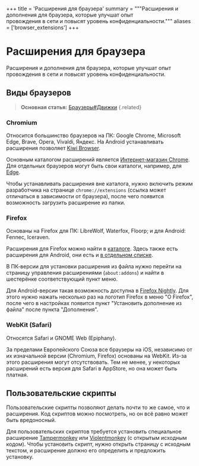 +++
title = 'Расширения для браузера'
summary = """Расширения и дополнения для браузера, которые улучшат опыт \
провождения в сети и повысят уровень конфиденциальности."""
aliases = ['browser_extensions']
+++

# Расширения для браузера

Расширения и дополнения для браузера, которые улучшат опыт провождения в сети и
повысят уровень конфиденциальности.

## Виды браузеров

> **Основная статья:** [Браузеры#Движки](/wiki/browsers#движки)
{.related}

### Chromium

Относится большинство браузеров на ПК: Google Chrome, Microsoft Edge, Brave,
Opera, Vivaldi, Яндекс. На Android устанавливать расширения позволяет
[Kiwi Browser](https://play.google.com/store/apps/details?id=com.kiwibrowser.browser).

Основным каталогом расширений является
[Интернет-магазин Chrome](https://chromewebstore.google.com). Для отдельных
браузеров могут быть свои каталоги, например, для
[Edge](https://microsoftedge.microsoft.com/addons/Microsoft-Edge-Extensions-Home).

Чтобы устанавливать расширения вне каталога, нужно включить режим разработчика
на странице `chrome://extensions` (ссылка может отличаться в зависимости от
браузера), после чего появится возможность загрузить расширение из папки.

### Firefox

Основаны на Firefox для ПК: LibreWolf, Waterfox, Floorp; и для Android: Fennec,
Iceraven.

Расширения для Firefox можно найти в [каталоге](https://addons.mozilla.org).
Здесь также есть расширения для Android, они есть и
[в отдельном списке](https://addons.mozilla.org/android).

В ПК-версии для установки расширения из файла нужно перейти на страницу
управления расширениями (`about:addons`) и найти в шестерёнке соответствующий
пункт меню.

Для Android-версии такая возможность доступна в
[Firefox Nightly](https://play.google.com/store/apps/details?id=org.mozilla.fenix).
Для этого нужно нажать несколько раз на логотип Firefox в меню "О Firefox",
после чего в настройках появится пункт "Установить дополнение из файла" после
пункта "Дополнения".

### WebKit (Safari)

Относятся Safari и GNOME Web (Epiphany).

За пределами Европейского Союза все браузеры на iOS, независимо от их
изначальной версии (Chromium, Firefox) основаны на WebKit. Из-за этого
расширения могут отсутствовать. Тем не менее, у некоторых расширений есть версия
для Safari в AppStore, но она может быть платная.

## Пользовательские скрипты

Пользовательские скрипты позволяют делать почти то же самое, что и расширения.
Код скриптов можно посмотреть, но он всё равно может быть вредоносный.

Для пользовательских скриптов требуется установить специальное расширение
[Tampermonkey](https://www.tampermonkey.net) или
[Violentmonkey](https://violentmonkey.github.io) (с открытым исходным кодом).
Чтобы установить скрипт, нужно открыть страницу с исходным текстом, и расширение
должно его определить и предложить установку.
